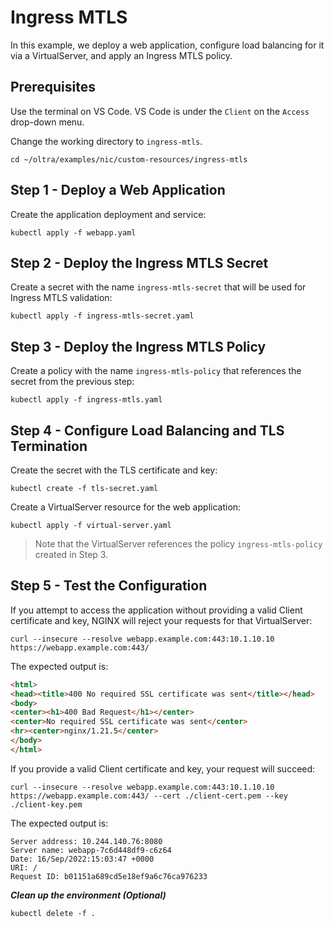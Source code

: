 # Ingress MTLS

In this example, we deploy a web application, configure load balancing for it via a VirtualServer, and apply an Ingress MTLS policy.

## Prerequisites

Use the terminal on VS Code. VS Code is under the `Client` on the `Access` drop-down menu. 

Change the working directory to `ingress-mtls`.
```
cd ~/oltra/examples/nic/custom-resources/ingress-mtls
```

## Step 1 - Deploy a Web Application

Create the application deployment and service:
```
kubectl apply -f webapp.yaml
```

## Step 2 - Deploy the Ingress MTLS Secret

Create a secret with the name `ingress-mtls-secret` that will be used for Ingress MTLS validation:
```
kubectl apply -f ingress-mtls-secret.yaml
```

## Step 3 - Deploy the Ingress MTLS Policy

Create a policy with the name `ingress-mtls-policy` that references the secret from the previous step:
```
kubectl apply -f ingress-mtls.yaml
```

## Step 4 - Configure Load Balancing and TLS Termination
Create the secret with the TLS certificate and key:
```
kubectl create -f tls-secret.yaml
```

Create a VirtualServer resource for the web application:
```
kubectl apply -f virtual-server.yaml
```

> Note that the VirtualServer references the policy `ingress-mtls-policy` created in Step 3.

## Step 5 - Test the Configuration

If you attempt to access the application without providing a valid Client certificate and key, NGINX will reject your requests for that VirtualServer:
```
curl --insecure --resolve webapp.example.com:443:10.1.10.10 https://webapp.example.com:443/
```

The expected output is:
```html
<html>
<head><title>400 No required SSL certificate was sent</title></head>
<body>
<center><h1>400 Bad Request</h1></center>
<center>No required SSL certificate was sent</center>
<hr><center>nginx/1.21.5</center>
</body>
</html>
```

If you provide a valid Client certificate and key, your request will succeed:
```
curl --insecure --resolve webapp.example.com:443:10.1.10.10 https://webapp.example.com:443/ --cert ./client-cert.pem --key ./client-key.pem
```

The expected output is:
```
Server address: 10.244.140.76:8080
Server name: webapp-7c6d448df9-c6z64
Date: 16/Sep/2022:15:03:47 +0000
URI: /
Request ID: b01151a689cd5e18ef9a6c76ca976233
```

***Clean up the environment (Optional)***
```
kubectl delete -f .
```    
